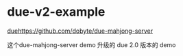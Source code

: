 # due-v2-example


[due](https://github.com/dobyte/due-mahjong-server)https://github.com/dobyte/due-mahjong-server

这个due-mahjong-server demo 升级的 due 2.0 版本的 demo

